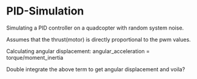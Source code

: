 # PID-Simulation
Simulating a PID controller on a quadcopter with random system noise.

Assumes that the thrust(motor) is directly proportional to the pwm values.

Calculating angular displacement:
angular_acceleration = torque/moment_inertia

Double integrate the above term to get angular displacement and voila?


